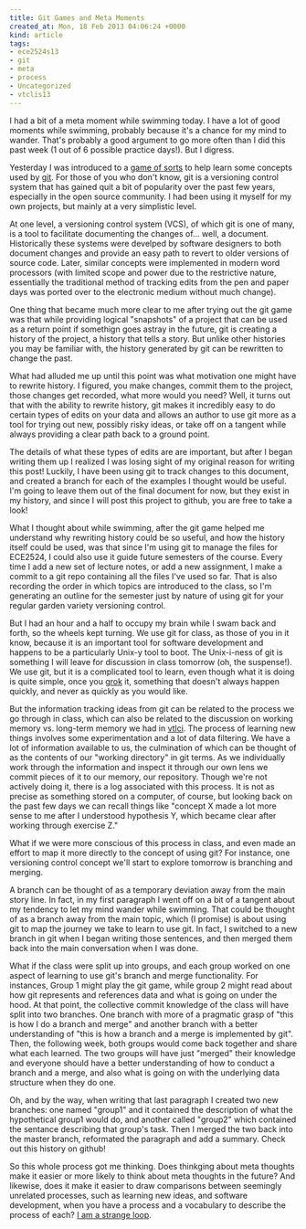 ```yaml
---
title: Git Games and Meta Moments
created_at: Mon, 18 Feb 2013 04:06:24 +0000
kind: article
tags:
- ece2524s13
- git
- meta
- process
- Uncategorized
- vtclis13
---
```


I had a bit of a meta moment while swimming today. I have a lot of good moments while swimming, probably because it's a chance for my mind to wander. That's probably a good argument to go more often than I did this past week (1 out of 6 possible practice days!). But I digress.

 Yesterday I was introduced to a [game of sorts](http://pcottle.github.com/learnGitBranching/) to help learn some concepts used by [git](http://git-scm.com/about). For those of you who don't know, git is a versioning control system that has gained quit a bit of popularity over the past few years, especially in the open source community. I had been using it myself for my own projects, but mainly at a very simplistic level.

 At one level, a versioning control system (VCS), of which git is one of many, is a tool to facilitate documenting the changes of… well, a document. Historically these systems were develped by software designers to both document changes and provide an easy path to revert to older versions of source code. Later, similar concepts were implemented in modern word processors (with limited scope and power due to the restrictive nature, essentially the traditional method of tracking edits from the pen and paper days was ported over to the electronic medium without much change).

 One thing that became much more clear to me after trying out the git game was that while providing logical "snapshots" of a project that can be used as a return point if somethign goes astray in the future, git is creating a history of the project, a history that tells a story. But unlike other histories you may be familiar with, the history generated by git can be rewritten to change the past.

 What had alluded me up until this point was what motivation one might have to rewrite history. I figured, you make changes, commit them to the project, those changes get recorded, what more would you need? Well, it turns out that with the ability to rewrite history, git makes it incredibly easy to do certain types of edits on your data and allows an author to use git more as a tool for trying out new, possibly risky ideas, or take off on a tangent while always providing a clear path back to a ground point.

 The details of what these types of edits are are important, but after I began writing them up I realized I was losing sight of my original reason for writing this post! Luckily, I have been using git to track changes to this document, and created a branch for each of the examples I thought would be useful. I'm going to leave them out of the final document for now, but they exist in my history, and since I will post this project to github, you are free to take a look!

 What I thought about while swimming, after the git game helped me understand why rewriting history could be so useful, and how the history itself could be used, was that since I'm using git to manage the files for ECE2524, I could also use it guide future semesters of the course. Every time I add a new set of lecture notes, or add a new assignment, I make a commit to a git repo containing all the files I've used so far. That is also recording the order in which topics are introduced to the class, so I'm generating an outline for the semester just by nature of using git for your regular garden variety versioning control.

 But I had an hour and a half to occupy my brain while I swam back and forth, so the wheels kept turning. We use git for class, as those of you in it know, because it is an important tool for software development and happens to be a particularly Unix-y tool to boot. The Unix-i-ness of git is something I will leave for discussion in class tomorrow (oh, the suspense!). We use git, but it is a complicated tool to learn, even though what it is doing is quite simple, once you [grok](http://en.wikipedia.org/wiki/Grok) it, something that doesn't always happen quickly, and never as quickly as you would like.

 But the information tracking ideas from git can be related to the process we go through in class, which can also be related to the discussion on working memory vs. long-term memory we had in [vtlci](http://gardnercampbell.wetpaint.com/page/vtclis13). The process of learning new things involves some experimentation and a lot of data filtering. We have a lot of information available to us, the culmination of which can be thought of as the contents of our "working directory" in git terms. As we individually work through the information and inspect it through our own lens we commit pieces of it to our memory, our repository. Though we're not actively doing it, there is a log associated with this process. It is not as precise as something stored on a computer, of course, but looking back on the past few days we can recall things like "concept X made a lot more sense to me after I understood hypothesis Y, which became clear after working through exercise Z."

 What if we were more conscious of this process in class, and even made an effort to map it more directly to the concept of using git? For instance, one versioning control concept we'll start to explore tomorrow is branching and merging.

 A branch can be thought of as a temporary deviation away from the main story line. In fact, in my first paragraph I went off on a bit of a tangent about my tendency to let my mind wander while swimming. That could be thought of as a branch away from the main topic, which (I promise) is about using git to map the journey we take to learn to use git. In fact, I switched to a new branch in git when I began writing those sentences, and then merged them back into the main conversation when I was done.

 What if the class were split up into groups, and each group worked on one aspect of learning to use git's branch and merge functionality. For instances, Group 1 might play the git game, while group 2 might read about how git represents and references data and what is going on under the hood. At that point, the collective commit knowledge of the class will have split into two branches. One branch with more of a pragmatic grasp of "this is how I do a branch and merge" and another branch with a better understanding of "this is how a branch and a merge is implemented by git". Then, the following week, both groups would come back together and share what each learned. The two groups will have just "merged" their knowledge and everyone should have a better understanding of how to conduct a branch and a merge, and also what is going on with the underlying data structure when they do one.

 Oh, and by the way, when writing that last paragraph I created two new branches: one named "group1" and it contained the description of what the hypothetical group1 would do, and another called "group2" which contained the sentance describing that group's task. Then I merged the two back into the master branch, reformated the paragraph and add a summary. Check out this history on github!

 So this whole process got me thinking. Does thinkging about meta thoughts make it easier or more likely to think about meta thoughts in the future? And likewise, does it make it easier to draw comparisons between seemingly unrelated processes, such as learning new ideas, and software development, when you have a process and a vocabulary to describe the process of each? [I am a strange loop](http://bit.ly/YAAQ7a).

